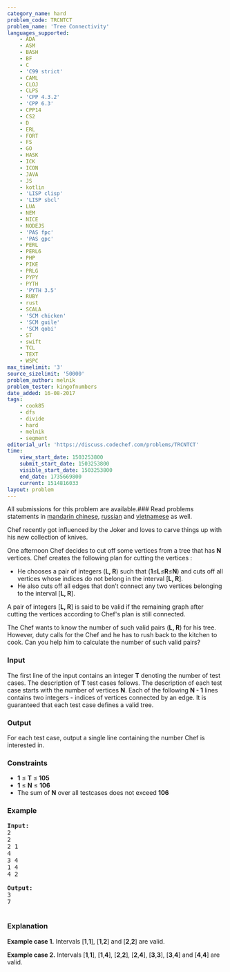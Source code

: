 ```yaml
---
category_name: hard
problem_code: TRCNTCT
problem_name: 'Tree Connectivity'
languages_supported:
    - ADA
    - ASM
    - BASH
    - BF
    - C
    - 'C99 strict'
    - CAML
    - CLOJ
    - CLPS
    - 'CPP 4.3.2'
    - 'CPP 6.3'
    - CPP14
    - CS2
    - D
    - ERL
    - FORT
    - FS
    - GO
    - HASK
    - ICK
    - ICON
    - JAVA
    - JS
    - kotlin
    - 'LISP clisp'
    - 'LISP sbcl'
    - LUA
    - NEM
    - NICE
    - NODEJS
    - 'PAS fpc'
    - 'PAS gpc'
    - PERL
    - PERL6
    - PHP
    - PIKE
    - PRLG
    - PYPY
    - PYTH
    - 'PYTH 3.5'
    - RUBY
    - rust
    - SCALA
    - 'SCM chicken'
    - 'SCM guile'
    - 'SCM qobi'
    - ST
    - swift
    - TCL
    - TEXT
    - WSPC
max_timelimit: '3'
source_sizelimit: '50000'
problem_author: melnik
problem_tester: kingofnumbers
date_added: 16-08-2017
tags:
    - cook85
    - dfs
    - divide
    - hard
    - melnik
    - segment
editorial_url: 'https://discuss.codechef.com/problems/TRCNTCT'
time:
    view_start_date: 1503253800
    submit_start_date: 1503253800
    visible_start_date: 1503253800
    end_date: 1735669800
    current: 1514816033
layout: problem
---
```

All submissions for this problem are available.### Read problems statements in [mandarin chinese](http://www.codechef.com/download/translated/COOK85/mandarin/TRCNTCT.pdf), [russian](http://www.codechef.com/download/translated/COOK85/russian/TRCNTCT.pdf) and [vietnamese](http://www.codechef.com/download/translated/COOK85/vietnamese/TRCNTCT.pdf) as well.

Chef recently got influenced by the Joker and loves to carve things up with his new collection of knives.

One afternoon Chef decides to cut off some vertices from a tree that has **N**  vertices. Chef creates the following plan for cutting the vertices :

- He chooses a pair of integers (**L, R**) such that (**1**≤**L**≤**R**≤**N**) and cuts off all vertices whose indices do not belong in the interval \[**L, R**\].
- He also cuts off all edges that don’t connect any two vertices belonging to the interval \[**L, R**\].

A pair of integers \[**L, R**\] is said to be valid if the remaining graph after cutting the vertices according to Chef's plan is still connected.

The Chef wants to know the number of such valid pairs (**L, R**) for his tree. However, duty calls for the Chef and he has to rush back to the kitchen to cook. Can you help him to calculate the number of such valid pairs?

### Input

The first line of the input contains an integer **T** denoting the number of test cases. The description of **T** test cases follows. The description of each test case starts with the number of vertices **N**. Each of the following **N - 1** lines contains two integers - indices of vertices connected by an edge. It is guaranteed that each test case defines a valid tree.

### Output

For each test case, output a single line containing the number Chef is interested in.

### Constraints

- **1** ≤ **T** ≤ **105**
- **1** ≤ **N** ≤ **106**
- The sum of **N** over all testcases does not exceed **106**

### Example

<pre><b>Input:</b>
2
2
2 1
4
3 4
1 4
4 2

<b>Output:</b>
3
7

</pre>
### Explanation

**Example case 1.** Intervals \[**1**,**1**\], \[**1**,**2**\] and \[**2**,**2**\] are valid.

**Example case 2.** Intervals \[**1**,**1**\], \[**1**,**4**\], \[**2**,**2**\], \[**2**,**4**\], \[**3**,**3**\], \[**3**,**4**\] and \[**4**,**4**\] are valid.
